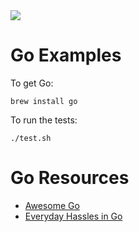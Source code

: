 <img src="https://raw.githubusercontent.com/rtoal/polyglot/master/docs/resources/go-logo-64.png">

# Go Examples

To get Go:

```
brew install go
```

To run the tests:

```
./test.sh
```

# Go Resources

* [Awesome Go](https://github.com/avelino/awesome-go)
* [Everyday Hassles in Go](http://crufter.com/2014/12/01/everyday-hassles-in-go/)
